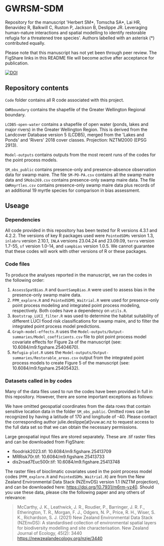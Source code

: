 # GWRSM-SDM

Repository for the manuscript 'Herbert SM*, Tomscha SA*, Lai HR, Benavidez R, Balkwill C, Ruston P, Jackson B, Deslippe JR. Leveraging human-nature interactions and spatial modelling to identify restorable refugia for a threatened tree species'.
Authors labelled with an asterisk (*) contributed equally. 

Please note that this manuscript has not yet been through peer review. The FigShare links in this README file will become active after acceptance for publication. 

[![DOI](https://zenodo.org/badge/772350956.svg)](https://zenodo.org/doi/10.5281/zenodo.10836317)

## Repository contents

`Code` folder contains all R code associated with this project.

`GWRboundary` contains the shapefile of the Greater Wellington Regional boundary. 

`LCDB5-open-water` contains a shapefile of open water (ponds, lakes and major rivers) in the Greater Wellington Region. This is derived from the Landcover Database version 5 (LCDB5), merged from the 'Lakes and Ponds' and 'Rivers' 2018 cover classes. Projection: NZTM2000 (EPSG 2913). 

`Model-outputs` contains outputs from the most recent runs of the codes for the point process models. 

`SM_obs_public` contains presence-only and presence-absence observation data for swamp maire. The file `SM-PO-PA.csv` contains all the swamp maire data and `SMobs269.csv` contains presence-only swamp maire data. The file `GWRmyrtles.csv` contains presence-only swamp maire data plus records of an additional 19 myrtle species for comparison in bias assessment. 

## Useage

### Dependencies

All code provided in this repository has been tested for R versions 4.3.1 and 4.2.2. The versions of key R packages used were `PointedSDMs` version 1.3, `inlabru` version 2.10.1, `INLA` versions 23.04.24 and 23.09.09, `terra` version 1.7-55, `sf` version 1.0-14, and `sampbias` version 1.0.5. We cannot guarantee that these codes will work with other versions of R or these packages.  

### Code files

To produce the analyses reported in the manuscript, we ran the codes in the following order:

1. `AssessSpatBias.R` and `QuantSampBias.R` were used to assess bias in the presence-only swamp maire data.
2. `PPM_explore.R` and `PointedSDMS_Waitrial.R` were used for presence-only point process modeling and integrated point process modeling, respectively. Both codes have a dependency on `utils.R`.
3. `Bootstrap_LUCI_filter.R` was used to determine the habitat suitability of different LUCI flood risk classifications for swamp maire, and to filter the integrated point process model predictions.
4. `Graph-model-effects.R` uses the `Model-outputs/Output-summaries/Model_coefficients.csv` file to plot point process model covariate effects for Figure 2a of the manuscript (see: 10.6084/m9.figshare.25404670). 
5. `Refugia-plot.R` uses the `Model-outputs/Output-summaries/Restorable_areas.csv` output from the integrated point process models to create Figure 5 of the manuscript (see: 10.6084/m9.figshare.25405432). 

### Datasets called in by codes

Many of the data files used to run the codes have been provided in full in this repository. However, there are some important exceptions as follows:

We have omitted geospatial coordinates from the data rows that contain sensitive location data in the folder `SM_obs_public`. Omitted rows can be recognized by having a latitude of 170 and longitude of -40. Please contact the corresponding author julie.deslippe[at]vuw.ac.nz to request access to the full data set so that we can obtain the necessary permissions. 

Large geospatial input files are stored separately. These are .tif raster files and can be downloaded from FigShare:

- floodrisk2023.tif: 10.6084/m9.figshare.25413709
- MRRisk70r.tif: 10.6084/m9.figshare.25413733
- dis2road7Euc500r.tif: 10.6084/m9.figshare.25413748

The raster files of bioclimatic covariates used in the point process model codes (`PPM_explore.R` and `PointedSDMs_Waitrial.R`) are from the New Zealand Environmental Data Stack (NZEnvDS) version 1.1 (NZTM projection), and can be downloaded here: https://doi.org/10.7931/m6rm-vz40. Should you use these data, please cite the following paper and any others of relevance:

> McCarthy, J. K., Leathwick, J. R., Roudier, P., Barringer, J. R. F., Etherington, T. R., Morgan, F. J., Odgers, N. P., Price, R. H., Wiser, S. K., Richardson, S. J. (2021) New Zealand Environmental Data Stack (NZEnvDS): A standardised collection of environmental spatial layers for biodiversity modelling and site characterisation. New Zealand Journal of Ecology, 45(2): 3440 https://newzealandecology.org/nzje/3440


